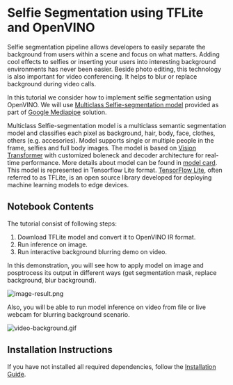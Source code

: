 # Selfie Segmentation using TFLite and OpenVINO

Selfie segmentation pipeline allows developers to easily separate the background from users within a scene and focus on what matters. Adding cool effects to selfies or inserting your users into interesting background environments has never been easier. Beside photo editing, this technology is also important for video conferencing. It helps to blur or replace background during video calls.

In this tutorial we consider how to implement selfie segmentation using OpenVINO. We will use [Multiclass Selfie-segmentation model](https://developers.google.com/mediapipe/solutions/vision/image_segmenter/#multiclass-model) provided as part of [Google Mediapipe](https://developers.google.com/mediapipe) solution.

Multiclass Selfie-segmentation model is a multiclass semantic segmentation model and classifies each pixel as background, hair, body, face, clothes, others (e.g. accesories). Model supports single or multiple people in the frame, selfies and full body images. The model is based on [Vision Transformer](https://arxiv.org/abs/2010.11929) with customized boleneck and decoder architecture for real-time performance. More details about model can be found in [model card](https://storage.googleapis.com/mediapipe-assets/Model%20Card%20Multiclass%20Segmentation.pdf). This model is represented in Tensorflow Lite format. [TensorFlow Lite](https://www.tensorflow.org/lite/guide), often referred to as TFLite, is an open source library developed for deploying machine learning models to edge devices.


## Notebook Contents

The tutorial consist of following steps:

1. Download TFLite model and convert it to OpenVINO IR format.
2. Run inference on image.
3. Run interactive background blurring demo on video.

In this demonstration, you will see how to apply model on image and posptrocess its output in different ways (get segmentation mask, replace background, blur background).

![image-result.png](https://user-images.githubusercontent.com/29454499/251086501-cb731d92-1d43-4ead-b635-997f92603761.png)

Also, you will be able to run model inference on video from file or live webcam for blurring background scenario.

![video-background.gif](https://user-images.githubusercontent.com/29454499/251085926-14045ebc-273b-4ccb-b04f-82a3f7811b87.gif)

## Installation Instructions
If you have not installed all required dependencies, follow the [Installation Guide](../../README.md).